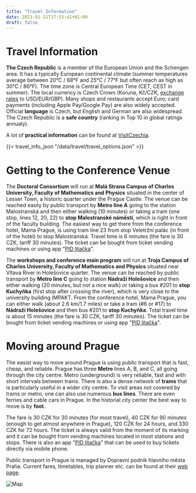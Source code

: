 ```yaml
---
title: "Travel Information"
date: 2023-01-31T17:53:41+01:00
draft: false
---
```


# Travel Information

**The Czech Republic** is a member of the European Union and the Schengen area. It has a typically European continental climate (summer temperatures average between 20°C / 68°F and 25°C / 77°F but often reach as high as 30°C / 86°F).  The time zone is Central European Time (CET, CEST in summer). The local currency is Czech Crown (Koruna, Kč/CZK,  [exchange rates](https://www.cnb.cz/en/index.html) to USD/EUR/GBP). Many shops and restaurants accept Euro; card payments (including Apple Pay/Google Pay) are also widely accepted. Official **language** is Czech, but English and German are also widespread. The Czech Republic is a **safe country** (ranking in Top 10 in global ratings annualy).

A lot of **practical information** can be found at [VisitCzechia](https://www.visitczechrepublic.com/en-US/).



{{< travel_info_json "/data/travel/travel_options.json" >}}


# Getting to the Conference Venue

The **Doctoral Consortium** will run at **Malá Strana Campus of Charles University, Faculty of Mathematics and Physics** situated in the center of Lesser Town, a historic quarter under the Prague Castle. The venue can be reached easily by public transport by **Metro line A** going to the station Malostranská and then either walking (10 minutes) or taking a tram (one stop, lines 12, 20, 22) to **stop Malostranské náměstí**, which is right in front of the faculty building. The easiest way to get there from the conference hotel, Mama Prague, is using tram line 23 from stop Veletržní palác (in front of the hotel) to stop Malostranská. Travel time is 6 minutes (the fare is 30 CZK, tariff 30 minutes). The ticket can be bought from ticket vending machines or using app "[PID lítačka](https://app.pidlitacka.cz/)".

 

The **workshops and conference main program** will run at **Troja Campus of Charles University, Faculty of Mathematics and Physics** situated near Vltava River in Holešovice quarter. The venue can be reached by public transport by **Metro line C** going to station **Nádraží Holešovice** and then either walking (20 minutes, but not a nice walk) or taking a bus #201 to **stop Kuchyňka** (first stop after crossing the river), which is very close to the university building IMPAKT. From the conference hotel, Mama Prague, you can either walk (about 2.6 km/1.7 miles) or take a tram (#6 or #17) to **Nádraží Holešovice** and then bus #201 to **stop Kuchyňka**. Total travel time is about 15 minutes (the fare is 30 CZK, tariff 30 minutes). The ticket can be bought from ticket vending machines or using app "[PID lítačka](https://app.pidlitacka.cz/)".


# Moving around Prague

The easist way to move around Prague is using public transport that is fast, cheap, and reliable. Prague has three **Metro** lines A, B, and C, all going through the city centre. Metro (underground) is very reliable, fast and with short intervals between trains. There is also a dense network of **trams** that is particularly useful in a wider city centre. To visit areas not covered by trams or metro, one can also use numerous **bus lines**. There are even ferries and cable cars in Prague. In the historial city center the best way to move is by **foot**.

The fare is 30 CZK for 30 minutes (for most travel), 40 CZK for 90 minutes (enough to get almost anywhere in Prague), 120 CZK for 24 hours, and 330 CZK for 72 hours. The ticket is always valid from the moment of its marking and it can be bought from vending machines located in most stations and stops. There is also an app "[PID lítačka](https://app.pidlitacka.cz/)" that can be used to buy tickets directly via mobile phone.

Public transport in Prague is managed by Dopravní podnik hlavního města Praha. Current fares, timetables, trip planner etc. can be found at their [web page](https://www.dpp.cz/en).


![Map](/img/travel/map.png)









